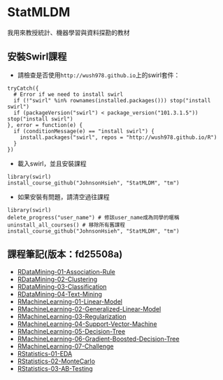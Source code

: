 # StatMLDM

我用來教授統計、機器學習與資料探勘的教材

## 安裝Swirl課程

- 請檢查是否使用`http://wush978.github.io`上的swirl套件：

```
tryCatch({
  # Error if we need to install swirl
  if (!"swirl" %in% rownames(installed.packages())) stop("install swirl")
  if (packageVersion("swirl") < package_version("101.3.1.5")) stop("install swirl")
}, error = function(e) {
  if (conditionMessage(e) == "install swirl") {
    install.packages("swirl", repos = "http://wush978.github.io/R")
  }
})
```

- 載入swirl，並且安裝課程
```
library(swirl)
install_course_github("JohnsonHsieh", "StatMLDM", "tm")
```

- 如果安裝有問題，請清空過往課程
```
library(swirl)
delete_progress("user_name") # 修該user_name成為同學的暱稱
uninstall_all_courses() # 移除所有舊課程
install_course_github("JohnsonHsieh", "StatMLDM", "tm")
```

## 課程筆記(版本：fd25508a)

- [RDataMining-01-Association-Rule](note/RDataMining-01-Association-Rule.html)
- [RDataMining-02-Clustering](note/RDataMining-02-Clustering.html)
- [RDataMining-03-Classification](note/RDataMining-03-Classification.html)
- [RDataMining-04-Text-Mining](note/RDataMining-04-Text-Mining.html)
- [RMachineLearning-01-Linear-Model](note/RMachineLearning-01-Linear-Model.html)
- [RMachineLearning-02-Generalized-Linear-Model](note/RMachineLearning-02-Generalized-Linear-Model.html)
- [RMachineLearning-03-Regularization](note/RMachineLearning-03-Regularization.html)
- [RMachineLearning-04-Support-Vector-Machine](note/RMachineLearning-04-Support-Vector-Machine.html)
- [RMachineLearning-05-Decision-Tree](note/RMachineLearning-05-Decision-Tree.html)
- [RMachineLearning-06-Gradient-Boosted-Decision-Tree](note/RMachineLearning-06-Gradient-Boosted-Decision-Tree.html)
- [RMachineLearning-07-Challenge](note/RMachineLearning-07-Challenge.html)
- [RStatistics-01-EDA](note/RStatistics-01-EDA.html)
- [RStatistics-02-MonteCarlo](note/RStatistics-02-MonteCarlo.html)
- [RStatistics-03-AB-Testing](note/RStatistics-03-AB-Testing.html)
